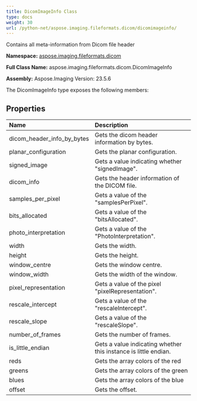 ```yaml
---
title: DicomImageInfo Class
type: docs
weight: 30
url: /python-net/aspose.imaging.fileformats.dicom/dicomimageinfo/
---
```


Contains all meta-information from Dicom file header

**Namespace:** [aspose.imaging.fileformats.dicom](/imaging/python-net/aspose.imaging.fileformats.dicom/)

**Full Class Name:** aspose.imaging.fileformats.dicom.DicomImageInfo

**Assembly:**  Aspose.Imaging Version: 23.5.6

The DicomImageInfo type exposes the following members:
## **Properties**
|**Name**|**Description**|
| :- | :- |
|dicom_header_info_by_bytes|Gets the dicom header information by bytes.|
|planar_configuration|Gets the planar configuration.|
|signed_image|Gets a value indicating whether "signedImage".|
|dicom_info|Gets the header information of the DICOM file.|
|samples_per_pixel|Gets a value of the "samplesPerPixel".|
|bits_allocated|Gets a value of the "bitsAllocated".|
|photo_interpretation|Gets a value of the "PhotoInterpretation".|
|width|Gets the width.|
|height|Gets the height.|
|window_centre|Gets the window centre.|
|window_width|Gets the width of the window.|
|pixel_representation|Gets a value of the pixel "pixelRepresentation".|
|rescale_intercept|Gets a value of the "rescaleIntercept".|
|rescale_slope|Gets a value of the "rescaleSlope".|
|number_of_frames|Gets the number of frames.|
|is_little_endian|Gets a value indicating whether this instance is little endian.|
|reds|Gets the array colors of the red|
|greens|Gets the array colors of the green|
|blues|Gets the array colors of the blue|
|offset|Gets the offset.|
